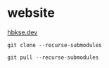 # website

[hbkse.dev](https://hbkse.dev/)

```
git clone --recurse-submodules

git pull --recurse-submodules
```
